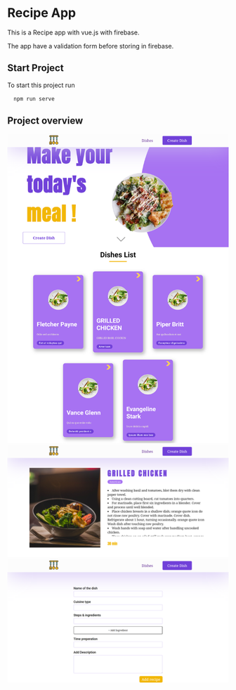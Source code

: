 # Recipe App

This is a Recipe app with vue.js with firebase.

The app have a validation form before storing in firebase.

## Start Project

To start this project run

```bash
  npm run serve
```

## Project overview

![Dishes Pic](dishes.png)
![Dishes Pic](dish.png)
![Dishes Pic](form.png)
